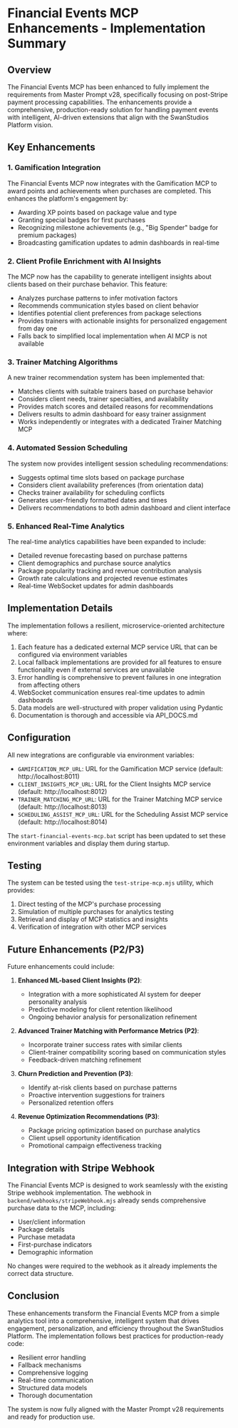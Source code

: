# Financial Events MCP Enhancements - Implementation Summary

## Overview

The Financial Events MCP has been enhanced to fully implement the requirements from Master Prompt v28, specifically focusing on post-Stripe payment processing capabilities. The enhancements provide a comprehensive, production-ready solution for handling payment events with intelligent, AI-driven extensions that align with the SwanStudios Platform vision.

## Key Enhancements

### 1. Gamification Integration

The Financial Events MCP now integrates with the Gamification MCP to award points and achievements when purchases are completed. This enhances the platform's engagement by:

- Awarding XP points based on package value and type
- Granting special badges for first purchases
- Recognizing milestone achievements (e.g., "Big Spender" badge for premium packages)
- Broadcasting gamification updates to admin dashboards in real-time

### 2. Client Profile Enrichment with AI Insights

The MCP now has the capability to generate intelligent insights about clients based on their purchase behavior. This feature:

- Analyzes purchase patterns to infer motivation factors
- Recommends communication styles based on client behavior
- Identifies potential client preferences from package selections
- Provides trainers with actionable insights for personalized engagement from day one
- Falls back to simplified local implementation when AI MCP is not available

### 3. Trainer Matching Algorithms

A new trainer recommendation system has been implemented that:

- Matches clients with suitable trainers based on purchase behavior
- Considers client needs, trainer specialties, and availability
- Provides match scores and detailed reasons for recommendations
- Delivers results to admin dashboard for easy trainer assignment
- Works independently or integrates with a dedicated Trainer Matching MCP

### 4. Automated Session Scheduling

The system now provides intelligent session scheduling recommendations:

- Suggests optimal time slots based on package purchase
- Considers client availability preferences (from orientation data)
- Checks trainer availability for scheduling conflicts
- Generates user-friendly formatted dates and times
- Delivers recommendations to both admin dashboard and client interface

### 5. Enhanced Real-Time Analytics

The real-time analytics capabilities have been expanded to include:

- Detailed revenue forecasting based on purchase patterns
- Client demographics and purchase source analytics
- Package popularity tracking and revenue contribution analysis
- Growth rate calculations and projected revenue estimates
- Real-time WebSocket updates for admin dashboards

## Implementation Details

The implementation follows a resilient, microservice-oriented architecture where:

1. Each feature has a dedicated external MCP service URL that can be configured via environment variables
2. Local fallback implementations are provided for all features to ensure functionality even if external services are unavailable
3. Error handling is comprehensive to prevent failures in one integration from affecting others
4. WebSocket communication ensures real-time updates to admin dashboards
5. Data models are well-structured with proper validation using Pydantic
6. Documentation is thorough and accessible via API_DOCS.md

## Configuration

All new integrations are configurable via environment variables:

- `GAMIFICATION_MCP_URL`: URL for the Gamification MCP service (default: http://localhost:8011)
- `CLIENT_INSIGHTS_MCP_URL`: URL for the Client Insights MCP service (default: http://localhost:8012)
- `TRAINER_MATCHING_MCP_URL`: URL for the Trainer Matching MCP service (default: http://localhost:8013)
- `SCHEDULING_ASSIST_MCP_URL`: URL for the Scheduling Assist MCP service (default: http://localhost:8014)

The `start-financial-events-mcp.bat` script has been updated to set these environment variables and display them during startup.

## Testing

The system can be tested using the `test-stripe-mcp.mjs` utility, which provides:

1. Direct testing of the MCP's purchase processing
2. Simulation of multiple purchases for analytics testing
3. Retrieval and display of MCP statistics and insights
4. Verification of integration with other MCP services

## Future Enhancements (P2/P3)

Future enhancements could include:

1. **Enhanced ML-based Client Insights (P2)**:
   - Integration with a more sophisticated AI system for deeper personality analysis
   - Predictive modeling for client retention likelihood
   - Ongoing behavior analysis for personalization refinement

2. **Advanced Trainer Matching with Performance Metrics (P2)**:
   - Incorporate trainer success rates with similar clients
   - Client-trainer compatibility scoring based on communication styles
   - Feedback-driven matching refinement

3. **Churn Prediction and Prevention (P3)**:
   - Identify at-risk clients based on purchase patterns
   - Proactive intervention suggestions for trainers
   - Personalized retention offers

4. **Revenue Optimization Recommendations (P3)**:
   - Package pricing optimization based on purchase analytics
   - Client upsell opportunity identification
   - Promotional campaign effectiveness tracking

## Integration with Stripe Webhook

The Financial Events MCP is designed to work seamlessly with the existing Stripe webhook implementation. The webhook in `backend/webhooks/stripeWebhook.mjs` already sends comprehensive purchase data to the MCP, including:

- User/client information
- Package details
- Purchase metadata
- First-purchase indicators
- Demographic information

No changes were required to the webhook as it already implements the correct data structure.

## Conclusion

These enhancements transform the Financial Events MCP from a simple analytics tool into a comprehensive, intelligent system that drives engagement, personalization, and efficiency throughout the SwanStudios Platform. The implementation follows best practices for production-ready code:

- Resilient error handling
- Fallback mechanisms
- Comprehensive logging
- Real-time communication
- Structured data models
- Thorough documentation

The system is now fully aligned with the Master Prompt v28 requirements and ready for production use.
